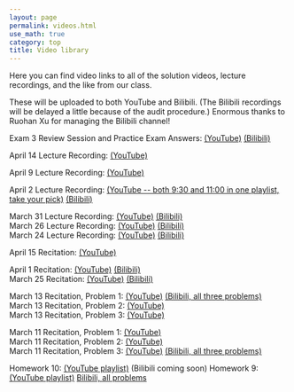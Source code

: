 ```yaml
---
layout: page 
permalink: videos.html
use_math: true
category: top
title: Video library
---
```


Here you can find video links to all of the solution videos, lecture recordings, and the like from our class.

These will be uploaded to both YouTube and Bilibili. (The Bilibili recordings will be delayed a little because of the audit
procedure.) Enormous thanks to Ruohan Xu for managing the Bilibili channel!

Exam 3 Review Session and Practice Exam Answers: [(YouTube)](https://youtu.be/nmgPsaXk19s) [(Bilibili)](https://www.bilibili.com/video/BV1hQ4y1K7ru/)

April 14 Lecture Recording: [(YouTube)](https://www.youtube.com/playlist?list=PLPAgEthTEIuUHS55ACr9ZoRojaKhAO6Jb)

April 9 Lecture Recording: [(YouTube)](https://youtu.be/2KeqWHEscT4)

April 2 Lecture Recording: [(YouTube -- both 9:30 and 11:00 in one playlist, take your pick)](https://www.youtube.com/playlist?list=PLPAgEthTEIuWGCXWqNYskEsnA5PyY0gy0) [(Bilibili)](https://www.bilibili.com/video/BV1az411h7iY)

March 31 Lecture Recording: [(YouTube)](https://www.youtube.com/playlist?list=PLPAgEthTEIuX-1vsFaIfsK2j7HbyXR7Bx) [(Bilibili)](https://www.bilibili.com/video/BV1554y1d7NF/)<br>
March 26 Lecture Recording: [(YouTube)](https://www.youtube.com/watch?v=5CMM-GKJfDE&list=PLPAgEthTEIuWmj2bRmq2C0HJ9r9cTNSHg) [(Bilibili)](https://www.bilibili.com/video/BV1e7411Q7xd/)<br>
March 24 Lecture Recording: [(YouTube)](https://youtu.be/uHNgXdVmWsA) [(Bilibili)](https://www.bilibili.com/video/bv167411y7bx)

April 15 Recitation: [(YouTube)](https://youtu.be/X5pf7kiaJ9Y)

April 1 Recitation: [(YouTube)](https://youtu.be/T6G-wnqob0Q) [(Bilibili)](https://www.bilibili.com/video/BV1rC4y1s7H5/)<br>
March 25 Recitation: [(YouTube)](https://youtu.be/7zy3FggYobE) [(Bilibili)](https://www.bilibili.com/video/BV1e7411Q7Nf/)

March 13 Recitation, Problem 1: [(YouTube)](https://youtu.be/EPFCvFK-Stc) [(Bilibili, all three problems)](https://www.bilibili.com/video/BV1y7411C7Ac/)<br> 
March 13 Recitation, Problem 2: [(YouTube)](https://youtu.be/oJI_MLFGrkw) <br>
March 13 Recitation, Problem 3: [(YouTube)](https://youtu.be/-ByFiNxFKI0) 

March 11 Recitation, Problem 1: [(YouTube)](https://youtu.be/A01MqDCyEHw) <br>
March 11 Recitation, Problem 2: [(YouTube)](https://youtu.be/7v92Ouf9mQ0) <br>
March 11 Recitation, Problem 3: [(YouTube)](https://youtu.be/65EFIJIomOk) [(Bilibili, all three problems)](https://www.bilibili.com/video/BV1y7411C7ao/)

Homework 10: [(YouTube playlist)](https://www.youtube.com/playlist?list=PLPAgEthTEIuWJP5MBVBFZQtIFXMH917Dd) (Bilibili coming soon)
Homework 9: [(YouTube playlist)](https://www.youtube.com/playlist?list=PLPAgEthTEIuVQnQLEmTLROgCI4-p5SxeT) [Bilibili, all problems](https://www.bilibili.com/video/BV117411Q7Z9/)
